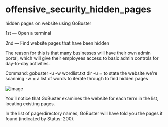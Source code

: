 # offensive_security_hidden_pages
hidden pages on  website using GoBuster


1st — Open a terminal



2nd — Find website pages that have been hidden

The reason for this is that many businesses will have their own admin portal, which will give their employees access to basic admin controls for day-to-day activities.

Command: gobuster -u <target> -w wordlist.txt dir
-u = to state the website we're scanning
-w = a list of words to iterate through to find hidden pages
  
  ![image](https://user-images.githubusercontent.com/102252719/184928941-66d7db4b-1dd1-492b-9988-0c93067cd673.png)

  You’ll notice that GoBuster examines the website for each term in the list, locating existing pages.

In the list of page/directory names, GoBuster will have told you the pages it found (indicated by Status: 200).
  
  
  
  
  


